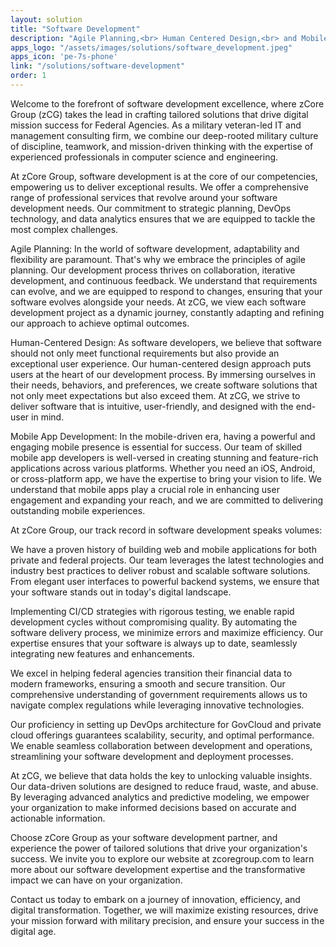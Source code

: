 ```yaml
---
layout: solution
title: "Software Development"
description: "Agile Planning,<br> Human Centered Design,<br> and Mobile App Development"
apps_logo: "/assets/images/solutions/software_development.jpeg"
apps_icon: 'pe-7s-phone'
link: "/solutions/software-development"
order: 1
---
```


> 
Welcome to the forefront of software development excellence, where zCore Group (zCG) takes the lead in crafting tailored solutions that drive digital mission success for Federal Agencies. As a military veteran-led IT and management consulting firm, we combine our deep-rooted military culture of discipline, teamwork, and mission-driven thinking with the expertise of experienced professionals in computer science and engineering.

At zCore Group, software development is at the core of our competencies, empowering us to deliver exceptional results. We offer a comprehensive range of professional services that revolve around your software development needs. Our commitment to strategic planning, DevOps technology, and data analytics ensures that we are equipped to tackle the most complex challenges.

Agile Planning: In the world of software development, adaptability and flexibility are paramount. That's why we embrace the principles of agile planning. Our development process thrives on collaboration, iterative development, and continuous feedback. We understand that requirements can evolve, and we are equipped to respond to changes, ensuring that your software evolves alongside your needs. At zCG, we view each software development project as a dynamic journey, constantly adapting and refining our approach to achieve optimal outcomes.

Human-Centered Design: As software developers, we believe that software should not only meet functional requirements but also provide an exceptional user experience. Our human-centered design approach puts users at the heart of our development process. By immersing ourselves in their needs, behaviors, and preferences, we create software solutions that not only meet expectations but also exceed them. At zCG, we strive to deliver software that is intuitive, user-friendly, and designed with the end-user in mind.

Mobile App Development: In the mobile-driven era, having a powerful and engaging mobile presence is essential for success. Our team of skilled mobile app developers is well-versed in creating stunning and feature-rich applications across various platforms. Whether you need an iOS, Android, or cross-platform app, we have the expertise to bring your vision to life. We understand that mobile apps play a crucial role in enhancing user engagement and expanding your reach, and we are committed to delivering outstanding mobile experiences.

At zCore Group, our track record in software development speaks volumes:

We have a proven history of building web and mobile applications for both private and federal projects. Our team leverages the latest technologies and industry best practices to deliver robust and scalable software solutions. From elegant user interfaces to powerful backend systems, we ensure that your software stands out in today's digital landscape.

Implementing CI/CD strategies with rigorous testing, we enable rapid development cycles without compromising quality. By automating the software delivery process, we minimize errors and maximize efficiency. Our expertise ensures that your software is always up to date, seamlessly integrating new features and enhancements.

We excel in helping federal agencies transition their financial data to modern frameworks, ensuring a smooth and secure transition. Our comprehensive understanding of government requirements allows us to navigate complex regulations while leveraging innovative technologies.

Our proficiency in setting up DevOps architecture for GovCloud and private cloud offerings guarantees scalability, security, and optimal performance. We enable seamless collaboration between development and operations, streamlining your software development and deployment processes.

At zCG, we believe that data holds the key to unlocking valuable insights. Our data-driven solutions are designed to reduce fraud, waste, and abuse. By leveraging advanced analytics and predictive modeling, we empower your organization to make informed decisions based on accurate and actionable information.

Choose zCore Group as your software development partner, and experience the power of tailored solutions that drive your organization's success. We invite you to explore our website at zcoregroup.com to learn more about our software development expertise and the transformative impact we can have on your organization.

Contact us today to embark on a journey of innovation, efficiency, and digital transformation. Together, we will maximize existing resources, drive your mission forward with military precision, and ensure your success in the digital age.